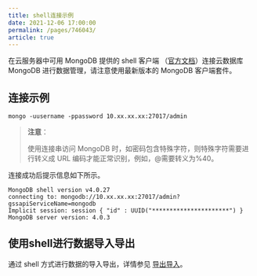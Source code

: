 ```yaml
---
title: shell连接示例
date: 2021-12-06 17:00:00
permalink: /pages/746043/
article: true
---
```



在云服务器中可用 MongoDB 提供的 shell 客户端 （[官方文档](https://docs.mongodb.com/manual/tutorial/install-mongodb-on-linux/)）连接云数据库 MongoDB 进行数据管理，请注意使用最新版本的 MongoDB 客户端套件。

## 连接示例

```
mongo -uusername -ppassword 10.xx.xx.xx:27017/admin
```

> **注意**：
>
> 使用连接串访问 MongoDB 时，如密码包含特殊字符，则特殊字符需要进行转义成 URL 编码才能正常识别，例如，@需要转义为%40。

连接成功后提示信息如下所示。

```
MongoDB shell version v4.0.27
connecting to: mongodb://10.xx.xx.xx:27017/admin?gssapiServiceName=mongodb
Implicit session: session { "id" : UUID("**********************") }
MongoDB server version: 4.0.3
```

## 使用shell进行数据导入导出

通过 shell 方式进行数据的导入导出，详情参见 [导出导入](https://cloud.tencent.com/doc/product/240/5321)。

